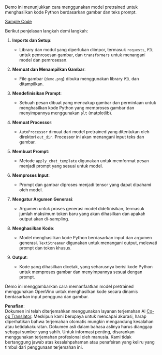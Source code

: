 <!--
CO_OP_TRANSLATOR_METADATA:
{
  "original_hash": "d7d7afa242a4a041ff4193546d4baf16",
  "translation_date": "2025-07-17T05:04:41+00:00",
  "source_file": "md/02.Application/04.Vision/Phi3/E2E_OpenVino_Phi3Vision.md",
  "language_code": "id"
}
-->
Demo ini menunjukkan cara menggunakan model pretrained untuk menghasilkan kode Python berdasarkan gambar dan teks prompt.

[Sample Code](../../../../../../code/06.E2E/E2E_OpenVino_Phi3-vision.ipynb)

Berikut penjelasan langkah demi langkah:

1. **Imports dan Setup**:
   - Library dan modul yang diperlukan diimpor, termasuk `requests`, `PIL` untuk pemrosesan gambar, dan `transformers` untuk menangani model dan pemrosesan.

2. **Memuat dan Menampilkan Gambar**:
   - File gambar (`demo.png`) dibuka menggunakan library `PIL` dan ditampilkan.

3. **Mendefinisikan Prompt**:
   - Sebuah pesan dibuat yang mencakup gambar dan permintaan untuk menghasilkan kode Python yang memproses gambar dan menyimpannya menggunakan `plt` (matplotlib).

4. **Memuat Processor**:
   - `AutoProcessor` dimuat dari model pretrained yang ditentukan oleh direktori `out_dir`. Processor ini akan menangani input teks dan gambar.

5. **Membuat Prompt**:
   - Metode `apply_chat_template` digunakan untuk memformat pesan menjadi prompt yang sesuai untuk model.

6. **Memproses Input**:
   - Prompt dan gambar diproses menjadi tensor yang dapat dipahami oleh model.

7. **Mengatur Argumen Generasi**:
   - Argumen untuk proses generasi model didefinisikan, termasuk jumlah maksimum token baru yang akan dihasilkan dan apakah output akan di-sampling.

8. **Menghasilkan Kode**:
   - Model menghasilkan kode Python berdasarkan input dan argumen generasi. `TextStreamer` digunakan untuk menangani output, melewati prompt dan token khusus.

9. **Output**:
   - Kode yang dihasilkan dicetak, yang seharusnya berisi kode Python untuk memproses gambar dan menyimpannya sesuai dengan prompt.

Demo ini menggambarkan cara memanfaatkan model pretrained menggunakan OpenVino untuk menghasilkan kode secara dinamis berdasarkan input pengguna dan gambar.

**Penafian**:  
Dokumen ini telah diterjemahkan menggunakan layanan terjemahan AI [Co-op Translator](https://github.com/Azure/co-op-translator). Meskipun kami berupaya untuk mencapai akurasi, harap diperhatikan bahwa terjemahan otomatis mungkin mengandung kesalahan atau ketidakakuratan. Dokumen asli dalam bahasa aslinya harus dianggap sebagai sumber yang sahih. Untuk informasi penting, disarankan menggunakan terjemahan profesional oleh manusia. Kami tidak bertanggung jawab atas kesalahpahaman atau penafsiran yang keliru yang timbul dari penggunaan terjemahan ini.